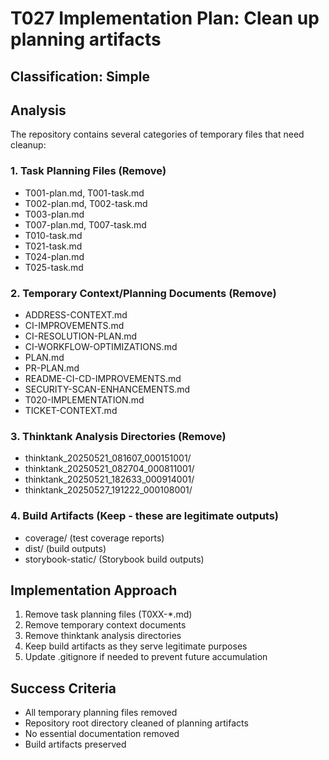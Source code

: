 # T027 Implementation Plan: Clean up planning artifacts

## Classification: Simple

## Analysis

The repository contains several categories of temporary files that need cleanup:

### 1. Task Planning Files (Remove)

- T001-plan.md, T001-task.md
- T002-plan.md, T002-task.md
- T003-plan.md
- T007-plan.md, T007-task.md
- T010-task.md
- T021-task.md
- T024-plan.md
- T025-task.md

### 2. Temporary Context/Planning Documents (Remove)

- ADDRESS-CONTEXT.md
- CI-IMPROVEMENTS.md
- CI-RESOLUTION-PLAN.md
- CI-WORKFLOW-OPTIMIZATIONS.md
- PLAN.md
- PR-PLAN.md
- README-CI-CD-IMPROVEMENTS.md
- SECURITY-SCAN-ENHANCEMENTS.md
- T020-IMPLEMENTATION.md
- TICKET-CONTEXT.md

### 3. Thinktank Analysis Directories (Remove)

- thinktank_20250521_081607_000151001/
- thinktank_20250521_082704_000811001/
- thinktank_20250521_182633_000914001/
- thinktank_20250527_191222_000108001/

### 4. Build Artifacts (Keep - these are legitimate outputs)

- coverage/ (test coverage reports)
- dist/ (build outputs)
- storybook-static/ (Storybook build outputs)

## Implementation Approach

1. Remove task planning files (T0XX-\*.md)
2. Remove temporary context documents
3. Remove thinktank analysis directories
4. Keep build artifacts as they serve legitimate purposes
5. Update .gitignore if needed to prevent future accumulation

## Success Criteria

- All temporary planning files removed
- Repository root directory cleaned of planning artifacts
- No essential documentation removed
- Build artifacts preserved

